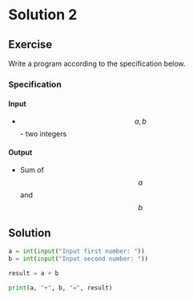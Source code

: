 # Solution 2

## Exercise

Write a program according to the specification below.

### Specification

#### Input

* $$a, b$$ - two integers

#### Output

* Sum of $$a$$ and $$b$$ 

## Solution

```python
a = int(input("Input first number: "))
b = int(input("Input second number: "))

result = a + b

print(a, "+", b, "=", result)
```